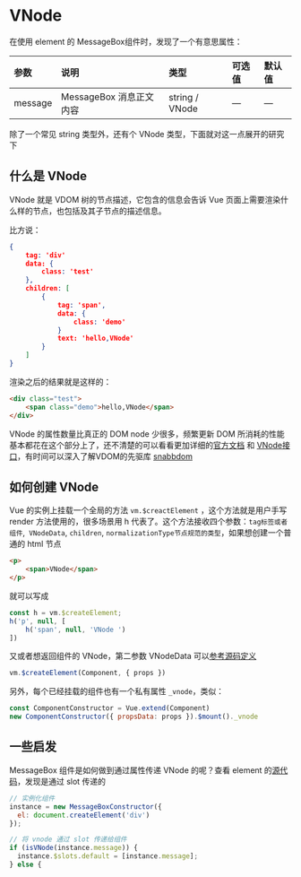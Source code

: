 # VNode

在使用 element 的 MessageBox组件时，发现了一个有意思属性：

| 参数    | 说明                    | 类型           | 可选值 | 默认值 |
| :------ | :---------------------- | :------------- | :----- | :----- |
| message | MessageBox 消息正文内容 | string / VNode | —      | —      |

除了一个常见 string 类型外，还有个 VNode 类型，下面就对这一点展开的研究下

## 什么是 VNode

VNode 就是 VDOM 树的节点描述，它包含的信息会告诉 Vue 页面上需要渲染什么样的节点，也包括及其子节点的描述信息。

比方说：

```json
{
    tag: 'div'
    data: {
        class: 'test'
    },
    children: [
        {
            tag: 'span',
            data: {
                class: 'demo'
            }
            text: 'hello,VNode'
        }
    ]
}
```

渲染之后的结果就是这样的：

```html
<div class="test">
    <span class="demo">hello,VNode</span>
</div>
```

VNode 的属性数量比真正的 DOM node 少很多，频繁更新 DOM 所消耗的性能基本都花在这个部分上了，还不清楚的可以看看更加详细的[官方文档]([https://cn.vuejs.org/v2/guide/render-function.html#%E8%99%9A%E6%8B%9F-DOM](https://cn.vuejs.org/v2/guide/render-function.html#虚拟-DOM)) 和 [VNode接口](https://github.com/vuejs/vue/blob/dev/src/core/vdom/vnode.js)，有时间可以深入了解VDOM的先驱库 [snabbdom](https://github.com/snabbdom/snabbdom)

## 如何创建 VNode

Vue 的实例上挂载一个全局的方法 `vm.$creactElement` ，这个方法就是用户手写 render 方法使用的，很多场景用 h 代表了。这个方法接收四个参数：`tag标签或者组件`,` VNodeData`, `children`, `normalizationType节点规范的类型`，如果想创建一个普通的 html 节点

```html
<p>
	<span>VNode</span>
</p>
```

就可以写成

```js
const h = vm.$createElement;
h('p', null, [
	h('span', null, 'VNode ')
])
```

又或者想返回组件的 VNode，第二参数 VNodeData 可以[参考源码定义](https://github.com/vuejs/vue/blob/d40b7ddb8177944d1dd50f4f780e6fd92c9455c2/flow/vnode.js#L35)

```js
vm.$createElement(Component, { props })
```

另外，每个已经挂载的组件也有一个私有属性 `_vnode`，类似：

```js
const ComponentConstructor = Vue.extend(Component)
new ComponentConstructor({ propsData: props }).$mount()._vnode
```

## 一些启发

MessageBox 组件是如何做到通过属性传递 VNode 的呢？查看 element 的[源代码](https://github.com/ElemeFE/element/blob/dev/packages/message-box/src/main.js)，发现是通过 slot 传递的

```js
// 实例化组件
instance = new MessageBoxConstructor({
  el: document.createElement('div')
});

// 将 vnode 通过 slot 传递给组件
if (isVNode(instance.message)) {
  instance.$slots.default = [instance.message];
} else {
```


